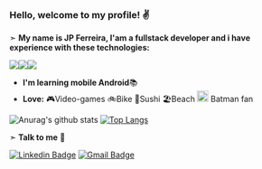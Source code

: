 ### Hello, welcome to my profile! ✌️

➣ **My name is JP Ferreira, I'am a fullstack developer and i have experience with these technologies:**

<img src="https://img.shields.io/badge/java-%23ED8B00.svg?&style=for-the-badge&logo=java&logoColor=white"/><img src="https://img.shields.io/badge/spring%20-%236DB33F.svg?&style=for-the-badge&logo=spring&logoColor=white"/><img src="https://img.shields.io/badge/angular%20-%23DD0031.svg?&style=for-the-badge&logo=angular&logoColor=white"/>

- **I'm learning mobile Android**📚
- **Love:**
 🎮Video-games
 🚲Bike
 🍣Sushi
 🏖️Beach
 <img src="https://img.icons8.com/color/48/000000/batman-old.png" width="20" height="20"> Batman fan

![Anurag's github stats](https://github-readme-stats.vercel.app/api?username=jpferreiradev&theme=dark&count_private=true&show_icons=true&title_color=f38902c9&icon_color=f38902c9&line_height=20)
[![Top Langs](https://github-readme-stats.vercel.app/api/top-langs/?username=jpferreiradev&theme=dark&layout=compact&show_icons=true&title_color=f38902c9&icon_color=f38902c9)](https://github.com/anuraghazra/github-readme-stats)


➣ **Talk to me** 🔗

[![Linkedin Badge](https://img.shields.io/badge/-LinkedIn-blue?style=flat-square&logo=Linkedin&logoColor=white&link=https://www.linkedin.com/in/jo%C3%A3o-paulo-ferreira-33943a43//)](https://www.linkedin.com/in/jo%C3%A3o-paulo-ferreira-33943a43)
[![Gmail Badge](https://img.shields.io/badge/-jpferreira.dev@gmail.com-red?style=flat-square&logo=Gmail&logoColor=white&link=mailto:jpferreira.dev@gmail.com)](mailto:jpferreira.dev@gmail.com)

